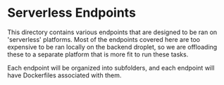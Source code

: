# Serverless Endpoints

This directory contains various endpoints that are designed to be ran on 'serverless' platforms.
Most of the endpoints covered here are too expensive to be ran locally on the backend droplet,
so we are offloading these to a separate platform that is more fit to run these tasks.

Each endpoint will be organized into subfolders, and each endpoint will have Dockerfiles
associated with them.

